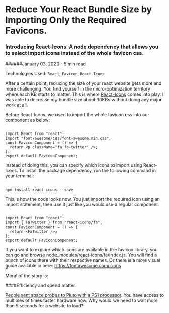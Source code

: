 <BlogMetaDecorator folder="reactIcons" image="thumbnail.png" imageAlt="text that says import favicons efficiently without increasing bundle size, and at the bottom, there is the logo of react-icons" description="Introducing React-Icons. A node dependency that allows you to select import icons instead of the whole favicon css." title="CK - Reduce Your React Bundle Size by Importing Only the Required Favicons" />

# Reduce Your React Bundle Size by Importing Only the Required Favicons.

### Introducing React-Icons. A node dependency that allows you to select import icons instead of the whole favicon css.

######January 03, 2020 - 5 min read

Technologies Used: `React`, `Favicon`, `React-Icons`

After a certain point, reducing the size of your react website gets more and more challenging. You find yourself in the micro-optimization territory where each KB starts to matter. This is where
[React-Icons](https://www.npmjs.com/package/react-icons) comes into play. I was able to decrease my bundle
size about 30KBs without doing any major work at all.

Before React-Icons, we used to import the whole favicon css into our component as below:

<Code language="tsx">
import React from "react";
import "font-awesome/css/font-awesome.min.css";
const FaviconComponent = () => {
  return &lt;p className="fa fa-twitter" />;
};
export default FaviconComponent;</Code>

Instead of doing this, you can specify which icons to import using React-Icons. To install the package dependency,
run the following command in your terminal:

<Code language="bash">
npm install react-icons --save</Code>

This is how the code looks now. You just import the required icon using an import statement, then use it just like you would use
a regular component.

<Code language="javascript">
import React from "react";
import { FaTwitter } from "react-icons/fa";
const FaviconComponent = () => {
  return &lt;FaTwitter />;
};
export default FaviconComponent;</Code>

If you want to explore which icons are available in the favicon library, you can go and browse node_modules/react-icons/fa/index.js.
You will find a bunch of icons there with their respective names. Or there is a more visual guide available in here: https://fontawesome.com/icons

Moral of the story is:

####Efficiency and speed matter.

[People sent space probes to Pluto with a PS1 processor](https://www.theverge.com/2015/1/15/7551365/playstation-cpu-powers-new-horizons-pluto-probe).
You have access to multiples of times faster hardware now. Why would we need to wait more than 5 seconds for a website to load?
